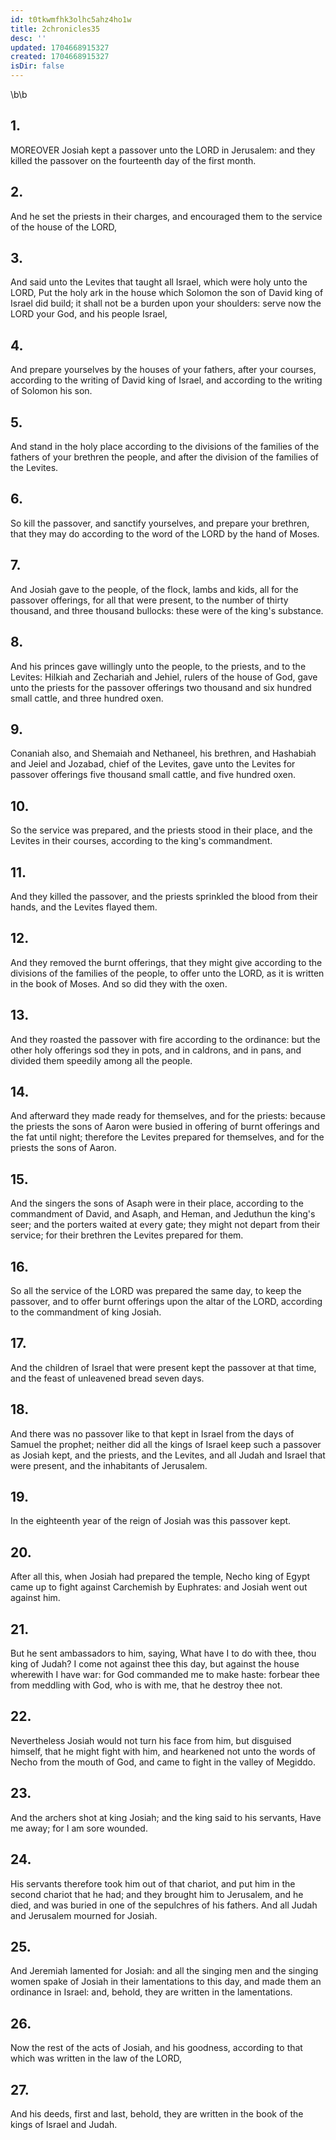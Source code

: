 ```yaml
---
id: t0tkwmfhk3olhc5ahz4ho1w
title: 2chronicles35
desc: ''
updated: 1704668915327
created: 1704668915327
isDir: false
---
```

\b\b
## 1.
MOREOVER Josiah kept a passover unto the LORD in Jerusalem: and they killed the passover on the fourteenth day of the first month.
## 2.
And he set the priests in their charges, and encouraged them to the service of the house of the LORD,
## 3.
And said unto the Levites that taught all Israel, which were holy unto the LORD, Put the holy ark in the house which Solomon the son of David king of Israel did build; it shall not be a burden upon your shoulders: serve now the LORD your God, and his people Israel,
## 4.
And prepare yourselves by the houses of your fathers, after your courses, according to the writing of David king of Israel, and according to the writing of Solomon his son.
## 5.
And stand in the holy place according to the divisions of the families of the fathers of your brethren the people, and after the division of the families of the Levites.
## 6.
So kill the passover, and sanctify yourselves, and prepare your brethren, that they may do according to the word of the LORD by the hand of Moses.
## 7.
And Josiah gave to the people, of the flock, lambs and kids, all for the passover offerings, for all that were present, to the number of thirty thousand, and three thousand bullocks: these were of the king's substance.
## 8.
And his princes gave willingly unto the people, to the priests, and to the Levites: Hilkiah and Zechariah and Jehiel, rulers of the house of God, gave unto the priests for the passover offerings two thousand and six hundred small cattle, and three hundred oxen.
## 9.
Conaniah also, and Shemaiah and Nethaneel, his brethren, and Hashabiah and Jeiel and Jozabad, chief of the Levites, gave unto the Levites for passover offerings five thousand small cattle, and five hundred oxen.
## 10.
So the service was prepared, and the priests stood in their place, and the Levites in their courses, according to the king's commandment.
## 11.
And they killed the passover, and the priests sprinkled the blood from their hands, and the Levites flayed them.
## 12.
And they removed the burnt offerings, that they might give according to the divisions of the families of the people, to offer unto the LORD, as it is written in the book of Moses.  And so did they with the oxen.
## 13.
And they roasted the passover with fire according to the ordinance: but the other holy offerings sod they in pots, and in caldrons, and in pans, and divided them speedily among all the people.
## 14.
And afterward they made ready for themselves, and for the priests: because the priests the sons of Aaron were busied in offering of burnt offerings and the fat until night; therefore the Levites prepared for themselves, and for the priests the sons of Aaron.
## 15.
And the singers the sons of Asaph were in their place, according to the commandment of David, and Asaph, and Heman, and Jeduthun the king's seer; and the porters waited at every gate; they might not depart from their service; for their brethren the Levites prepared for them.
## 16.
So all the service of the LORD was prepared the same day, to keep the passover, and to offer burnt offerings upon the altar of the LORD, according to the commandment of king Josiah.
## 17.
And the children of Israel that were present kept the passover at that time, and the feast of unleavened bread seven days.
## 18.
And there was no passover like to that kept in Israel from the days of Samuel the prophet; neither did all the kings of Israel keep such a passover as Josiah kept, and the priests, and the Levites, and all Judah and Israel that were present, and the inhabitants of Jerusalem.
## 19.
In the eighteenth year of the reign of Josiah was this passover kept.
## 20.
After all this, when Josiah had prepared the temple, Necho king of Egypt came up to fight against Carchemish by Euphrates: and Josiah went out against him.
## 21.
But he sent ambassadors to him, saying, What have I to do with thee, thou king of Judah?  I come not against thee this day, but against the house wherewith I have war: for God commanded me to make haste: forbear thee from meddling with God, who is with me, that he destroy thee not.
## 22.
Nevertheless Josiah would not turn his face from him, but disguised himself, that he might fight with him, and hearkened not unto the words of Necho from the mouth of God, and came to fight in the valley of Megiddo.
## 23.
And the archers shot at king Josiah; and the king said to his servants, Have me away; for I am sore wounded.
## 24.
His servants therefore took him out of that chariot, and put him in the second chariot that he had; and they brought him to Jerusalem, and he died, and was buried in one of the sepulchres of his fathers.  And all Judah and Jerusalem mourned for Josiah.
## 25.
And Jeremiah lamented for Josiah: and all the singing men and the singing women spake of Josiah in their lamentations to this day, and made them an ordinance in Israel: and, behold, they are written in the lamentations.
## 26.
Now the rest of the acts of Josiah, and his goodness, according to that which was written in the law of the LORD,
## 27.
And his deeds, first and last, behold, they are written in the book of the kings of Israel and Judah.
